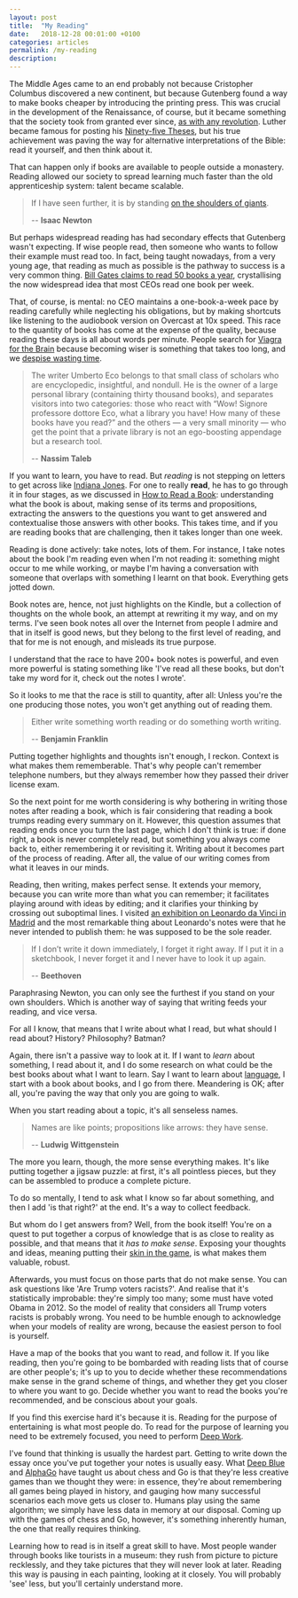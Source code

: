 ```yaml
---
layout: post
title:  "My Reading"
date:   2018-12-28 00:01:00 +0100
categories: articles
permalink: /my-reading
description:
---
```

The Middle Ages came to an end probably not because Cristopher Columbus discovered a new continent, but because Gutenberg found a way to make books cheaper by introducing the printing press. This was crucial in the development of the Renaissance, of course, but it became something that the society took from granted ever since, [as with any revolution](/revolutions). Luther became famous for posting his [Ninety-five Theses](https://en.wikipedia.org/wiki/Ninety-five_Theses), but his true achievement was paving the way for alternative interpretations of the Bible: read it yourself, and then think about it.

That can happen only if books are available to people outside a monastery. Reading allowed our society to spread learning much faster than the old apprenticeship system: talent became scalable.

> If I have seen further, it is by standing [on the shoulders of giants](https://en.wikipedia.org/wiki/Standing_on_the_shoulders_of_giants).
>
> -- __Isaac Newton__

But perhaps widespread reading has had secondary effects that Gutenberg wasn't expecting. If wise people read, then someone who wants to follow their example must read too. In fact, being taught nowadays, from a very young age, that reading as much as possible is the pathway to success is a very common thing. [Bill Gates claims to read 50 books a year](https://www.nytimes.com/2016/01/04/fashion/bill-gates-gates-notes-books.html), crystallising the now widespread idea that most CEOs read one book per week.

That, of course, is mental: no CEO maintains a one-book-a-week pace by reading carefully while neglecting his obligations, but by making shortcuts like listening to the audiobook version on Overcast at 10x speed. This race to the quantity of books has come at the expense of the quality, because reading these days is all about words per minute. People search for [Viagra for the Brain](https://www.google.com/search?q=viagra+for+the+brain) because becoming wiser is something that takes too long, and we [despise wasting time](/of-wasted-time).

> The writer Umberto Eco belongs to that small class of scholars who are encyclopedic, insightful, and nondull. He is the owner of a large personal library (containing thirty thousand books), and separates visitors into two categories: those who react with “Wow! Signore professore dottore Eco, what a library you have! How many of these books have you read?” and the others — a very small minority — who get the point that a private library is not an ego-boosting appendage but a research tool.
>
> -- __Nassim Taleb__

If you want to learn, you have to read. But *reading* is not stepping on letters to get across like [Indiana Jones](https://www.youtube.com/watch?v=MxPdqbmYi8U#t=1m28s). For one to really __read__, he has to go through it in four stages, as we discussed in [How to Read a Book](/how-to-read-a-book): understanding what the book is about, making sense of its terms and propositions, extracting the answers to the questions you want to get answered and contextualise those answers with other books. This takes time, and if you are reading books that are challenging, then it takes longer than one week.

Reading is done actively: take notes, lots of them. For instance, I take notes about the book I'm reading even when I'm not reading it: something might occur to me while working, or maybe I'm having a conversation with someone that overlaps with something I learnt on that book. Everything gets jotted down.

Book notes are, hence, not just highlights on the Kindle, but a collection of thoughts on the whole book, an attempt at rewriting it my way, and on my terms. I've seen book notes all over the Internet from people I admire and that in itself is good news, but they belong to the first level of reading, and that for me is not enough, and misleads its true purpose.

I understand that the race to have 200+ book notes is powerful, and even more powerful is stating something like 'I've read all these books, but don't take my word for it, check out the notes I wrote'.

So it looks to me that the race is still to quantity, after all: Unless you're the one producing those notes, you won't get anything out of reading them.

> Either write something worth reading or do something worth writing.
>
> -- __Benjamin Franklin__

Putting together highlights and thoughts isn't enough, I reckon. Context is what makes them rememberable. That's why people can't remember telephone numbers, but they always remember how they passed their driver license exam.

So the next point for me worth considering is why bothering in writing those notes after reading a book, which is fair considering that reading a book trumps reading every summary on it. However, this question assumes that reading ends once you turn the last page, which I don't think is true: if done right, a book is never completely read, but something you always come back to, either remembering it or revisiting it. Writing about it becomes part of the process of reading. After all, the value of our writing comes from what it leaves in our minds.

Reading, then writing, makes perfect sense. It extends your memory, because you can write more than what you can remember; it facilitates playing around with ideas by editing; and it clarifies your thinking by crossing out suboptimal lines. I visited [an exhibition on Leonardo da Vinci in Madrid](https://www.losrostrosdelgenio.com/) and the most remarkable thing about Leonardo's notes were that he never intended to publish them: he was supposed to be the sole reader.

> If I don’t write it down immediately, I forget it right away. If I put it in a sketchbook, I never forget it and I never have to look it up again.
>
> -- __Beethoven__

Paraphrasing Newton, you can only see the furthest if you stand on your own shoulders. Which is another way of saying that writing feeds your reading, and vice versa.

For all I know, that means that I write about what I read, but what should I read about? History? Philosophy? Batman?

Again, there isn't a passive way to look at it. If I want to *learn* about something, I read about it, and I do some research on what could be the best books about what I want to learn. Say I want to learn about [language](/reading), I start with a book about books, and I go from there. Meandering is OK; after all, you're paving the way that only you are going to walk.

When you start reading about a topic, it's all senseless names.

> Names are like points; propositions like arrows: they have sense.
>
> -- __Ludwig Wittgenstein__

The more you learn, though, the more sense everything makes. It's like putting together a jigsaw puzzle: at first, it's all pointless pieces, but they can be assembled to produce a complete picture.

To do so mentally, I tend to ask what I know so far about something, and then I add 'is that right?' at the end. It's a way to collect feedback.

But whom do I get answers from? Well, from the book itself! You're on a quest to put together a corpus of knowledge that is as close to reality as possible, and that means that it *has to make sense*. Exposing your thoughts and ideas, meaning putting their [skin in the game](/skin-in-the-game), is what makes them valuable, robust.

Afterwards, you must focus on those parts that do not make sense. You can ask questions like 'Are Trump voters racists?'. And realise that it's statistically improbable: they're simply too many; some must have voted Obama in 2012. So the model of reality that considers all Trump voters racists is probably wrong. You need to be humble enough to acknowledge when your models of reality are wrong, because the easiest person to fool is yourself.

Have a map of the books that you want to read, and follow it. If you like reading, then you're going to be bombarded with reading lists that of course are other people's; it's up to you to decide whether these recommendations make sense in the grand scheme of things, and whether they get you closer to where you want to go. Decide whether you want to read the books you're recommended, and be conscious about your goals.

If you find this exercise hard it's because it is. Reading for the purpose of entertaining is what most people do. To read for the purpose of learning you need to be extremely focused, you need to perform [Deep Work](/deep-work).

I've found that thinking is usually the hardest part. Getting to write down the essay once you've put together your notes is usually easy. What [Deep Blue](https://en.wikipedia.org/wiki/Deep_Blue_(chess_computer)) and [AlphaGo](https://en.wikipedia.org/wiki/AlphaGo_versus_Lee_Sedol) have taught us about chess and Go is that they're less creative games than we thought they were: in essence, they're about remembering all games being played in history, and gauging how many successful scenarios each move gets us closer to. Humans play using the same algorithm; we simply have less data in memory at our disposal. Coming up with the games of chess and Go, however, it's something inherently human, the one that really requires thinking.

Learning how to read is in itself a great skill to have. Most people wander through books like tourists in a museum: they rush from picture to picture recklessly, and they take pictures that they will never look at later. Reading this way is pausing in each painting, looking at it closely. You will probably 'see' less, but you'll certainly understand more.
